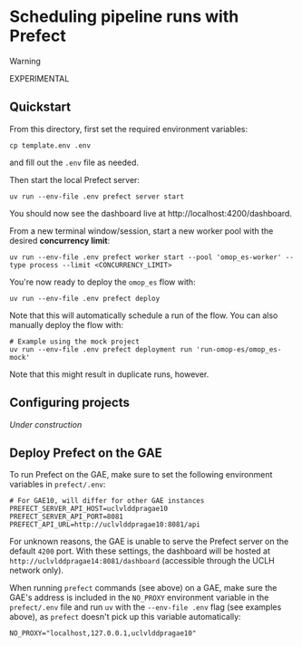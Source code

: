 # Scheduling pipeline runs with Prefect

>[!WARNING]
> EXPERIMENTAL


## Quickstart

From this directory, first set the required environment variables:

```shell
cp template.env .env
```

and fill out the `.env` file as needed.

Then start the local Prefect server:

```shell
uv run --env-file .env prefect server start
```

You should now see the dashboard live at http://localhost:4200/dashboard.

From a new terminal window/session, start a new worker pool with the desired **concurrency limit**:

```shell
uv run --env-file .env prefect worker start --pool 'omop_es-worker' --type process --limit <CONCURRENCY_LIMIT>
```

You're now ready to deploy the `omop_es` flow with:

```shell
uv run --env-file .env prefect deploy
```

Note that this will automatically schedule a run of the flow. You can also manually deploy the flow
with:

```shell
# Example using the mock project
uv run --env-file .env prefect deployment run 'run-omop-es/omop_es-mock'
```

Note that this might result in duplicate runs, however.

## Configuring projects

_Under construction_

## Deploy Prefect on the GAE

To run Prefect on the GAE, make sure to set the following environment variables in `prefect/.env`:

```shell
# For GAE10, will differ for other GAE instances
PREFECT_SERVER_API_HOST=uclvlddpragae10
PREFECT_SERVER_API_PORT=8081
PREFECT_API_URL=http://uclvlddpragae10:8081/api
```

For unknown reasons, the GAE is unable to serve the Prefect server on the default `4200` port.
With these settings, the dashboard will be hosted at `http://uclvlddpragae14:8081/dashboard`
(accessible through the UCLH network only).

When running `prefect` commands (see above) on a GAE, make sure the GAE's address is included in
the `NO_PROXY` environment variable in the `prefect/.env` file and run `uv` with the
`--env-file .env` flag (see examples above), as `prefect` doesn't pick up this variable automatically:

```shell
NO_PROXY="localhost,127.0.0.1,uclvlddpragae10"
```
